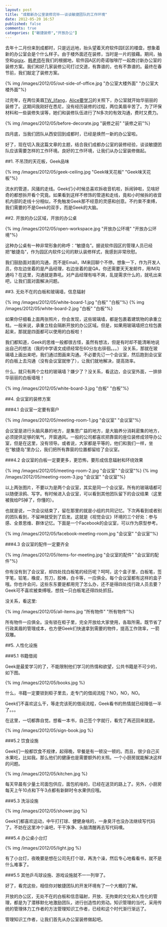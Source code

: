 ```yaml
---
layout: post
title: "成都新办公室装修完毕——谈谈敏捷团队的工作环境"
date: 2012-05-20 16:57
published: false
comments: true
categories: ["敏捷装修","开放办公"]
---
```


去年十二月份来到成都时，只是远远地，抬头望着天府软件园E区的楼盘，想象着新的办公室会是个什么样子。由于楼外面还在装修，当时是一片的狼藉。期间，抽空和[gigix](http://gigix.thoughtworkers.org)、[韩老师](http://isaachan.thoughtworkers.org)在我们的根据地，软件园A区的奇诺咖啡厅一起商讨新办公室的装修方案。我们和好几家装修公司打过交道，有靠谱的，也有不靠谱的。最终在春节前，我们敲定了装修方案。

{% img /images/2012/05/out-side-of-office.jpg "办公室大楼外面" "办公室大楼外面"%}

过完年，在两位美眉[TW\_lifang](http://weibo.com/u/1919667517)，[Alice要学习](http://weibo.com/u/1919667517)的关照下，办公室就开始华丽丽的装修了。这期间我刚好在悉尼，没有经历装修的过程，两位美眉辛苦了。为了环保材料和一些装修失误等，她们和装修队伍进行了N多次的有效沟通，费时又费力。

{% img /images/2012/05/before-decorate.jpg "装修之前" "装修之前"%}

四月底，当我们团队从西安回到成都时，已经是焕然一新的办公室啦。

好了，现在切入我这篇文章的主题，结合我们成都办公室的装修经验，谈谈敏捷团队应该需要怎样的工作环境。良好的工作环境，让我们从办公室装修做起。

##1. 不吊顶的天花板，Geek品味

{% img /images/2012/05/geek-ceiling.jpg "Geek味天花板" "Geek味天花板"%}

流水的管道，风骚的走线。Geek们小时候总喜欢拆收音机啦，拆闹钟啦，见啥好奇的都想拆开看个究竟。如果看到这样不修饰的管道和走线，竟和小时候拆的收音机内部的走线十分相似，不免触发Geek那不经意的灵感和创意。不约束不束缚，我们需要的不是Geek的双手，而是Geek的大脑。

##2. 开放的办公区域，开放的办公桌

{% img /images/2012/05/open-workspace.jpg "开放办公环境" "开放办公环境"%}

这种办公桌有一种非常形象的称呼：“敏捷岛”。据说软件园区的管理人员已经把“敏捷岛”，作为园区内软件公司的默认装修样式，我感到非常欣慰。

我们鼓励面对面的沟通，而不是Email，IM来回聊个不停。想象一下，作为开发人员，你左边坐着的是产品经理，右边坐着的是QA，你还需要天天发邮件，用IM沟通吗？在这里，沟通就是靠吼。对产品经理有啥不爽，乱提需求什么的，就吼出来吧，让我们面对面解决问题。

##3. 无处不在的白板和玻璃墙，信息辐射

{% img /images/2012/05/white-board-1.jpg "白板" "白板"%}
{% img /images/2012/05/white-board-2.jpg "白板" "白板"%}

如果你仔细看上面两张照片，你会发现，这些玻璃墙，都是包裹着建筑物的承重立柱。一般来说，承重立柱会隔断开放的办公区域。但是，如果用玻璃墙把立柱包裹起来，那就是四面都可以使用的白板啦！

我们都知道，Geek的思维一般都很古怪，虽然有想法，但是有时却不能清晰地说出自己的想法（我的中学语文成绩经常在60分左右徘徊。。。） 没关系，那就在玻璃墙上画出来吧，我们通过图画来沟通。不必要先订一个会议室，然后跑到会议室的白板上去沟通（没有会议室就惨了），让我们就地解决，提高效率。

什么，就只有两个立柱的玻璃墙？嫌少了？没关系，看这边，会议室外面，一排排华丽丽的白板墙哦！

{% img /images/2012/05/white-board-3.jpg "白板" "白板"%}

##4. 会议室的装修方案

###4.1 会议室一定要有窗户

{% img /images/2012/05/meeting-room-1.jpg "会议室" "会议室"%}

会议室是进行头脑风暴的地方，是集思广益的地方，是大脑养分消耗密集的地方，必须提供足够的氧气，开窗通风。一般的公司都喜欢把靠窗的座位装修成领导办公室，但是在这里，没有领导。或者说，大家都是平等的，他们和我们一样，坐在“敏捷岛”里办公，我们把所有靠窗的位置都留给了会议室。

###4.2  会议室的白板一定要更多，更恐怖，要形成信息辐射和环绕效果

{% img /images/2012/05/meeting-room-2.jpg "会议室" "会议室"%}
{% img /images/2012/05/meeting-room-3.jpg "会议室" "会议室"%}

以上两张图片，不要以为是两个会议室，其实是同一个会议室。所有的玻璃墙都可以随便涂鸦、写字。有时候进入会议室，可以看到其他团队留下的会议结果（这里被我给PS掉了，你懂的）。

也就是说，一次会议结束了，留在那里的就是小组的共同记忆。下次再看到或者别的团队看到，不留神就受到了启发。这就是《视觉会议》环境的三个好处：参与感、全景思维、群体记忆。下面是一个Facebook的会议室，可以作为原型参考。

{% img /images/2012/05/facebook-meeting-room.jpg "会议室" "会议室"%}

###4.3  会议室的配件一定要齐全

{% img /images/2012/05/items-for-meeting.jpg "会议室的配件" "会议室的配件"%}

你有没有到了会议室，却四处找白板笔的经历呢？呵呵，这个盒子里，白板笔，签字笔，铅笔，橡皮，剪刀，胶棒，白卡等，一应俱全。每个会议室都有这样的盒子哦。你也许会问，这些东东要是都用完了怎么办，还不是得四处找行政人员去要？Geek可不喜欢被束缚哦，想找一只白板笔还得四处抓狂。

没关系，看这里:

{% img /images/2012/05/all-items.jpg "所有物件" "所有物件"%}

所有物件一应俱全。没有锁在柜子里，完全开放给大家使用，各取所需。既节省了行政美眉的管理成本，也方便Geek们快速拿到需要的物件，提高工作效率，一箭双雕。

##5. 人性化设施

###5.1 书籍借阅

Geek是最爱学习的了，不能限制他们学习的热情和欲望，公共书籍是不可少的，如下图。

{% img /images/2012/05/books.jpg %}

什么，书籍一定要锁到柜子里去，走专门的借阅流程？NO，NO，NO。

Geek们不喜欢这么干，等走完该死的借阅流程，Geek看书的热情就已经降低一半了。。。

在这里，一切都靠自觉。想看一本书，自己签个字就行，看完了再还回来就是。

{% img /images/2012/05/sign-book.jpg %}

###5.2 饮食设施

Geek们一般都饮食不规律，起得晚，早餐是有一顿没一顿的。而且，很少自己买水果吃，比如我。那么他们的健康也是需要额外的关照。一个小厨房就能解决这样的问题。

{% img /images/2012/05/kitchen.jpg %}

每天早晨有少量土司面包供应，面包机啥的，已经在送货的路上了。另外，小厨房每天上午10点和下午3点都有新鲜时令水果供应哦。

###5.3 洗浴设施

{% img /images/2012/05/shower.jpg %}

Geek们都喜欢运动，中午打打球、健健身啥的，一身臭汗也没办法继续写代码了。不妨在这里冲个澡吧，干干净净、头脑清醒再去写代码噢。

###5.4 办公桌小台灯

{% img /images/2012/05/light.jpg %}

有了小台灯，夜晚要是想在公司先打个球，再洗个澡，然后专心地看看书，就不是什么难事了。

###5.5 其他乒乓球设施、游戏设施就不一一列举了。

好了，看完这些，相信你对敏捷团队的开发环境有了一个大概的了解。

开放的办公区，无处不在的白板和信息辐射，开放、无拘束的文化和人性化的管理，都是为了潜移默化地激励团队，进行创造性的劳动。知识管理的当代，采用传统的管理体力工作者的方法管理知识工作者，已经和这个时代渐行渐远了。

管理知识工作者，让我们首先从办公室装修做起吧。



